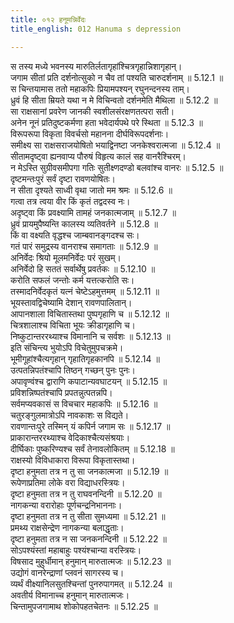 ```yaml
---
title: ०१२ हनूमन्निर्वेदः
title_english: 012 Hanuma s depression

---
```

<div class="audioEmbed"  caption="श्रीराम-हरिसीताराममूर्ति-घनपाठिभ्यां वचनम्" src="https://archive.org/download/Ramayana-recitation-Sriram-harisItArAmamUrti-Ghanapaati-v2/Kanda_5/Kanda_5_SK-012-Hanuma_s_depression.mp3"></div>

  
स तस्य मध्ये भवनस्य मारुतिर्लतागृहांश्चित्रगृहान्निशागृहान्।  
जगाम सीतां प्रति दर्शनोत्सुको न चैव तां पश्यति चारुदर्शनाम् ॥ 5.12.1 ॥   
स चिन्तयामास ततो महाकपिः प्रियामपश्यन् रघुनन्दनस्य ताम्।  
ध्रुवं हि सीता म्रियते यथा न मे विचिन्वतो दर्शनमेति मैथिला ॥ 5.12.2 ॥   
सा राक्षसानां प्रवरेण जानकी स्वशीलसंरक्षणतत्परा सती।  
अनेन नूनं प्रतिदुष्टकर्मणा हता भवेदार्यपथे परे स्थिता ॥ 5.12.3 ॥   
विरूपरूपा विकृता विवर्चसो महानना दीर्घविरूपदर्शनाः।  
समीक्ष्य सा राक्षसराजयोषितो भयाद्विनष्टा जनकेश्वरात्मजा ॥ 5.12.4 ॥   
सीतामदृष्ट्वा ह्यनवाप्य पौरुषं विहृत्य कालं सह वानरैश्चिरम्।  
न मेऽस्ति सुग्रीवसमीपगा गतिः सुतीक्ष्णदण्डो बलवांश्च वानरः ॥ 5.12.5 ॥   
दृष्टमन्तःपुरं सर्वं दृष्टा रावणयोषितः।  
न सीता दृश्यते साध्वी वृथा जातो मम श्रमः ॥ 5.12.6 ॥   
गत्वा तत्र त्वया वीर किं कृतं तद्वदस्व नः।  
अदृष्ट्वा किं प्रवक्ष्यामि तामहं जनकात्मजाम् ॥ 5.12.7 ॥   
ध्रुवं प्रायमुपैष्यन्ति कालस्य व्यतिवर्तने ॥ 5.12.8 ॥   
किं वा वक्ष्यति वृद्धश्च जाम्बवानङ्गदश्च सः।  
गतं पारं समुद्रस्य वानराश्च समागताः ॥ 5.12.9 ॥   
अनिर्वेदः श्रियो मूलमनिर्वेदः परं सुखम्।  
अनिर्वेदो हि सततं सर्वार्थेषु प्रवर्तकः ॥ 5.12.10 ॥   
करोति सफलं जन्तोः कर्म यत्तत्करोति सः।  
तस्मादनिर्वेदकृतं यत्नं चेष्टेऽहमुत्तमम् ॥ 5.12.11 ॥   
भूयस्तावद्विचेष्यामि देशान् रावणपालितान्।  
आपानशाला विचितास्तथा पुष्पगृहाणि च ॥ 5.12.12 ॥   
चित्रशालाश्च विचिता भूयः क्रीडागृहाणि च।  
निष्कुटान्तररथ्याश्च विमानानि च सर्वशः ॥ 5.12.13 ॥   
इति संचिन्त्य भुयोऽपि विचेतुमुपचक्रमे।  
भूमीगूहांश्चैत्यगृहान् गृहातिगृहकानपि ॥ 5.12.14 ॥   
उत्पतन्निपतंश्चापि तिष्ठन् गच्छन् पुनः पुनः।  
अपावृण्वंश्च द्वाराणि कपाटान्यवघाटयन् ॥ 5.12.15 ॥   
प्रविशन्निष्पतंश्चापि प्रपतन्नुत्पतन्नपि।  
सर्वमप्यवकासं स विचचार महाकपिः ॥ 5.12.16 ॥   
चतुरङ्गुलमात्रोऽपि नावकाशः स विद्यते।  
रावणान्तःपुरे तस्मिन् यं कपिर्न जगाम सः ॥ 5.12.17 ॥   
प्राकारान्तररथ्याश्च वेदिकाश्चैत्यसंश्रयाः।  
दीर्घिकाः पुष्करिण्यश्च सर्वं तेनावलोकितम् ॥ 5.12.18 ॥   
राक्षस्यो विविधाकारा विरूपा विकृतास्तथा।  
दृष्टा हनुमता तत्र न तु सा जनकात्मजा ॥ 5.12.19 ॥   
रूपेणाप्रतिमा लोके वरा विद्याधरस्त्रियः।  
दृष्टा हनुमता तत्र न तु राघवनन्दिनी ॥ 5.12.20 ॥   
नागकन्या वरारोहाः पूर्णचन्द्रनिभाननाः।  
दृष्टा हनुमता तत्र न तु सीता सुमध्यमा ॥ 5.12.21 ॥   
प्रमथ्य राक्षसेन्द्रेण नागकन्या बलाद्धृताः।  
दृष्टा हनुमता तत्र न सा जनकनन्दिनी ॥ 5.12.22 ॥   
सोऽपश्यंस्तां महाबाहुः पश्यंश्चान्या वरस्त्रियः।  
विषसाद मुहुर्धीमान् हनुमान् मारुतात्मजः ॥ 5.12.23 ॥   
उद्योगं वानरेन्द्राणां प्लवनं सागरस्य च।  
व्यर्थं वीक्ष्यानिलसुतश्चिन्तां पुनरुपागमत् ॥ 5.12.24 ॥   
अवतीर्य विमानाच्च हनुमान् मारुतात्मजः।  
चिन्तामुपजगामाथ शोकोपहतचेतनः ॥ 5.12.25 ॥   